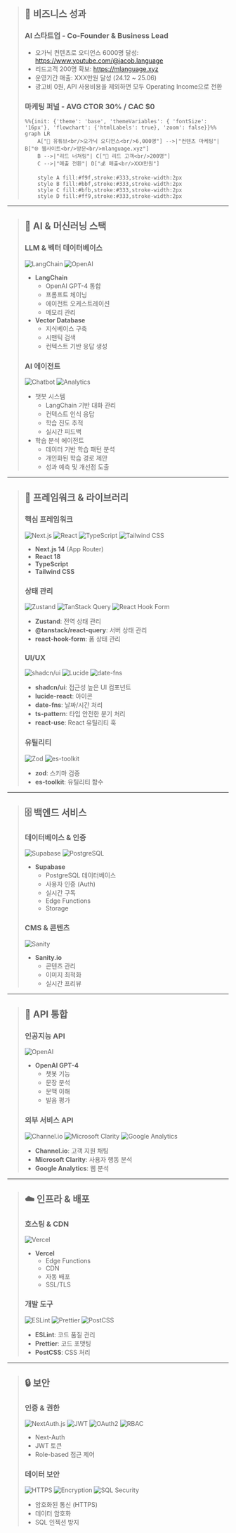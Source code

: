 > ## 🚀 비즈니스 성과
>
> ### AI 스타트업 - Co-Founder & Business Lead
> - 오가닉 컨텐츠로 오디언스 6000명 달성: https://www.youtube.com/@jacob.language
> - 리드고객 200명 확보: https://mlanguage.xyz
> - 운영기간 매출: XXX만원 달성 (24.12 ~ 25.06)
> - 광고비 0원, API 사용비용을 제외하면 모두 Operating Income으로 전환
>
> ### 마케팅 퍼널 - AVG CTOR 30% / CAC $0
> ```mermaid
> %%{init: {'theme': 'base', 'themeVariables': { 'fontSize': '16px'}, 'flowchart': {'htmlLabels': true}, 'zoom': false}}%%
> graph LR
>     A["🎥 유튜브<br/>오가닉 오디언스<br/>6,000명"] -->|"컨텐츠 마케팅"| B["🌐 웹사이트<br/>방문<br/>mlanguage.xyz"]
>     B -->|"리드 너쳐링"| C["👥 리드 고객<br/>200명"]
>     C -->|"매출 전환"| D["💰 매출<br/>XXX만원"]
>     
>     style A fill:#f9f,stroke:#333,stroke-width:2px
>     style B fill:#bbf,stroke:#333,stroke-width:2px
>     style C fill:#bfb,stroke:#333,stroke-width:2px
>     style D fill:#ff9,stroke:#333,stroke-width:2px
> ```

---

> ## 🤖 AI & 머신러닝 스택
>
> ### LLM & 벡터 데이터베이스
> ![LangChain](https://img.shields.io/badge/LangChain-00FF00?style=for-the-badge&logo=langchain&logoColor=black)
> ![OpenAI](https://img.shields.io/badge/OpenAI-412991?style=for-the-badge&logo=openai&logoColor=white)
> - **LangChain**
>   - OpenAI GPT-4 통합
>   - 프롬프트 체이닝
>   - 에이전트 오케스트레이션
>   - 메모리 관리
> - **Vector Database**
>   - 지식베이스 구축
>   - 시맨틱 검색
>   - 컨텍스트 기반 응답 생성
>
> ### AI 에이전트
> ![Chatbot](https://img.shields.io/badge/Chatbot-FF6B6B?style=for-the-badge&logo=chatbot&logoColor=white)
> ![Analytics](https://img.shields.io/badge/Analytics-4285F4?style=for-the-badge&logo=googleanalytics&logoColor=white)
> - 챗봇 시스템
>   - LangChain 기반 대화 관리
>   - 컨텍스트 인식 응답
>   - 학습 진도 추적
>   - 실시간 피드백
> - 학습 분석 에이전트
>   - 데이터 기반 학습 패턴 분석
>   - 개인화된 학습 경로 제안
>   - 성과 예측 및 개선점 도출

---

> ## 🎯 프레임워크 & 라이브러리
>
> ### 핵심 프레임워크
> ![Next.js](https://img.shields.io/badge/Next.js-000000?style=for-the-badge&logo=next.js&logoColor=white)
> ![React](https://img.shields.io/badge/React-20232A?style=for-the-badge&logo=react&logoColor=61DAFB)
> ![TypeScript](https://img.shields.io/badge/TypeScript-007ACC?style=for-the-badge&logo=typescript&logoColor=white)
> ![Tailwind CSS](https://img.shields.io/badge/Tailwind_CSS-38B2AC?style=for-the-badge&logo=tailwind-css&logoColor=white)
>
> - **Next.js 14** (App Router)
> - **React 18**
> - **TypeScript**
> - **Tailwind CSS**
>
> ### 상태 관리
> ![Zustand](https://img.shields.io/badge/Zustand-764ABC?style=for-the-badge&logo=redux&logoColor=white)
> ![TanStack Query](https://img.shields.io/badge/TanStack_Query-FF4154?style=for-the-badge&logo=reactquery&logoColor=white)
> ![React Hook Form](https://img.shields.io/badge/React_Hook_Form-EC5990?style=for-the-badge&logo=reacthookform&logoColor=white)
>
> - **Zustand**: 전역 상태 관리
> - **@tanstack/react-query**: 서버 상태 관리
> - **react-hook-form**: 폼 상태 관리
>
> ### UI/UX
> ![shadcn/ui](https://img.shields.io/badge/shadcn/ui-000000?style=for-the-badge&logo=shadcnui&logoColor=white)
> ![Lucide](https://img.shields.io/badge/Lucide-000000?style=for-the-badge&logo=lucide&logoColor=white)
> ![date-fns](https://img.shields.io/badge/date--fns-000000?style=for-the-badge&logo=date-fns&logoColor=white)
>
> - **shadcn/ui**: 접근성 높은 UI 컴포넌트
> - **lucide-react**: 아이콘
> - **date-fns**: 날짜/시간 처리
> - **ts-pattern**: 타입 안전한 분기 처리
> - **react-use**: React 유틸리티 훅
>
> ### 유틸리티
> ![Zod](https://img.shields.io/badge/Zod-000000?style=for-the-badge&logo=zod&logoColor=white)
> ![es-toolkit](https://img.shields.io/badge/es--toolkit-000000?style=for-the-badge&logo=javascript&logoColor=F7DF1E)
>
> - **zod**: 스키마 검증
> - **es-toolkit**: 유틸리티 함수

---

> ## 🗄️ 백엔드 서비스
>
> ### 데이터베이스 & 인증
> ![Supabase](https://img.shields.io/badge/Supabase-3ECF8E?style=for-the-badge&logo=supabase&logoColor=white)
> ![PostgreSQL](https://img.shields.io/badge/PostgreSQL-316192?style=for-the-badge&logo=postgresql&logoColor=white)
>
> - **Supabase**
>   - PostgreSQL 데이터베이스
>   - 사용자 인증 (Auth)
>   - 실시간 구독
>   - Edge Functions
>   - Storage
>
> ### CMS & 콘텐츠
> ![Sanity](https://img.shields.io/badge/Sanity-000000?style=for-the-badge&logo=sanity&logoColor=white)
>
> - **Sanity.io**
>   - 콘텐츠 관리
>   - 이미지 최적화
>   - 실시간 프리뷰

---

> ## 🔌 API 통합
>
> ### 인공지능 API
> ![OpenAI](https://img.shields.io/badge/OpenAI-412991?style=for-the-badge&logo=openai&logoColor=white)
>
> - **OpenAI GPT-4**
>   - 챗봇 기능
>   - 문장 분석
>   - 문맥 이해
>   - 발음 평가
>
> ### 외부 서비스 API
> ![Channel.io](https://img.shields.io/badge/Channel.io-FF6B6B?style=for-the-badge&logo=channelio&logoColor=white)
> ![Microsoft Clarity](https://img.shields.io/badge/Microsoft_Clarity-0078D4?style=for-the-badge&logo=microsoft&logoColor=white)
> ![Google Analytics](https://img.shields.io/badge/Google_Analytics-E37400?style=for-the-badge&logo=googleanalytics&logoColor=white)
>
> - **Channel.io**: 고객 지원 채팅
> - **Microsoft Clarity**: 사용자 행동 분석
> - **Google Analytics**: 웹 분석

---

> ## ☁️ 인프라 & 배포
>
> ### 호스팅 & CDN
> ![Vercel](https://img.shields.io/badge/Vercel-000000?style=for-the-badge&logo=vercel&logoColor=white)
>
> - **Vercel**
>   - Edge Functions
>   - CDN
>   - 자동 배포
>   - SSL/TLS
>
> ### 개발 도구
> ![ESLint](https://img.shields.io/badge/ESLint-4B32C3?style=for-the-badge&logo=eslint&logoColor=white)
> ![Prettier](https://img.shields.io/badge/Prettier-F7B93E?style=for-the-badge&logo=prettier&logoColor=black)
> ![PostCSS](https://img.shields.io/badge/PostCSS-DD3A0A?style=for-the-badge&logo=postcss&logoColor=white)
>
> - **ESLint**: 코드 품질 관리
> - **Prettier**: 코드 포맷팅
> - **PostCSS**: CSS 처리

---

> ## 🔒 보안
>
> ### 인증 & 권한
> ![NextAuth.js](https://img.shields.io/badge/NextAuth.js-000000?style=for-the-badge&logo=nextauth.js&logoColor=white)
> ![JWT](https://img.shields.io/badge/JWT-000000?style=for-the-badge&logo=jsonwebtokens&logoColor=white)
> ![OAuth2](https://img.shields.io/badge/OAuth2-43853D?style=for-the-badge&logo=OAuth2&logoColor=white)
> ![RBAC](https://img.shields.io/badge/RBAC-2C5BB4?style=for-the-badge&logo=auth0&logoColor=white)
>
> - Next-Auth
> - JWT 토큰
> - Role-based 접근 제어
>
> ### 데이터 보안
> ![HTTPS](https://img.shields.io/badge/HTTPS-FF6C37?style=for-the-badge&logo=https&logoColor=white)
> ![Encryption](https://img.shields.io/badge/Encryption-4A154B?style=for-the-badge&logo=vault&logoColor=white)
> ![SQL Security](https://img.shields.io/badge/SQL_Security-4479A1?style=for-the-badge&logo=postgresql&logoColor=white)
> - 암호화된 통신 (HTTPS)
> - 데이터 암호화
> - SQL 인젝션 방지

